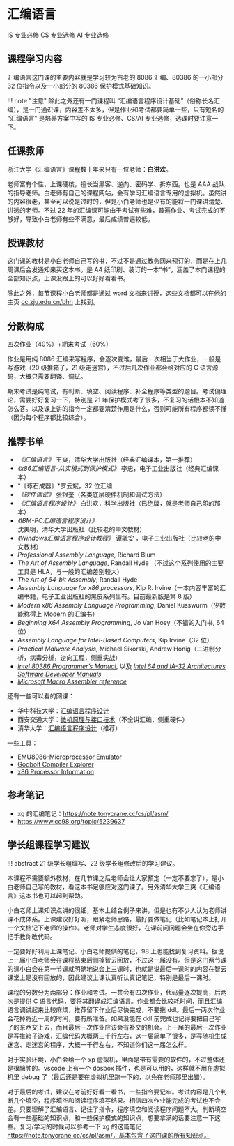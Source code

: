 # 汇编语言
<div class="badges">
<span class="badge is-badge">IS 专业必修</span>
<span class="badge cs-badge">CS 专业选修</span>
<span class="badge ai-badge">AI 专业选修</span>
</div>

## 课程学习内容
汇编语言这门课的主要内容就是学习较为古老的 8086 汇编、80386 的一小部分 32 位指令以及一小部分的 80386 保护模式基础知识。

!!! note "注意"
    除此之外还有一门课程叫 “汇编语言程序设计基础”（俗称长名汇编），是一门通识课，内容差不太多，但是作业和考试都要简单一些，只有短名的 “汇编语言” 是培养方案中写的 IS 专业必修、CS/AI 专业选修，选课时要注意一下。

## 任课教师
浙江大学《汇编语言》课程数十年来只有一位老师：**白洪欢**。

老师富有个性，上课硬核，擅长当黑客、逆向、密码学、拆东西。也是 AAA 战队的指导老师。白老师有自己的课程网站，会有学习汇编语言专用的虚拟机。虽然讲的内容很老，甚至可以说是过时的，但是小白老师也是少有的能将一门课讲清楚、讲透的老师。不过 22 年的汇编课可能由于考试有些难，普遍作业、考试完成的不够好，导致小白老师有些不满意，最后成绩普遍较低。

## 授课教材
这门课的教材是小白老师自己写的书，不过不是通过教务网来预订的，而是在上几周课后会发通知来买这本书。是 A4 纸印刷、装订的一本“书”，涵盖了本门课程的全部知识点，上课没跟上的可以好好看看书。

除此之外，每节课程小白老师都是通过 word 文档来讲授，这些文档都可以在他的主页 [cc.zju.edu.cn/bhh](http://cc.zju.edu.cn/bhh) 上找到。

## 分数构成
四次作业（40%）+期末考试（60%）

作业是用纯 8086 汇编来写程序，会逐次变难，最后一次相当于大作业，一般是写游戏（20 级推箱子，21 级走迷宫），不过后几次作业都会给对应的 C 语言源码，大概只需要翻译、调试。

期末考试是纯笔试，有判断、填空、阅读程序、补全程序等类型的题目。考试偏理论，需要好好复习一下，特别是 21 年保护模式考了很多，不复习的话根本不知道怎么答。以及课上讲的指令一定都要清楚作用是什么，否则可能所有程序都读不懂（因为每个程序都比较综合）。

## 推荐书单
- *《汇编语言》* 王爽，清华大学出版社（经典汇编课本，第一推荐）
- *《x86汇编语言-从实模式到保护模式》* 李忠，电子工业出版社（经典汇编课本）
- *《琢石成器》*罗云斌，32 位汇编
- *《软件调试》* 张银奎（各类底层硬件机制和调试方法）
- *《汇编语言程序设计》* 白洪欢，科学出版社（已绝版，就是老师自己印的那本）
- *《IBM-PC汇编语言程序设计》* 沈美明，清华大学出版社（比较老的中文教材）
- *《Windows汇编语言程序设计教程》* 谭毓安 ，电子工业出版社（比较老的中文教材）
- *Professional Assembly Language*, Richard Blum
- *The Art of Assembly Language*, Randall Hyde （不过这个系列使用的主要工具是 HLA，与一般的汇编差别较大）
- *The Art of 64-bit Assembly*, Randall Hyde
- *Assembly Language for x86 processors*, Kip R. Irvine（一本内容丰富的汇编书籍，电子工业出版社的黑皮系列里有。目前最新版是第 8 版）
- *Modern x86 Assembly Language Programming*, Daniel Kusswurm（少数能称得上 Modern 的汇编书）
- *Beginning X64 Assembly Programming*, Jo Van Hoey（不错的入门书, 64 位）
- *Assembly Language for Intel-Based Computers*, Kip Irvine（32 位）
- *Practical Malware Analysis*, Michael Sikorski,  Andrew Honig（二进制分析，病毒分析，逆向工程，侧重实战）
- [*Intel 80386 Programmer’s Manual*](https://pdos.csail.mit.edu/6.828/2018/readings/i386/toc.htm), 以及 *[Intel 64 and IA-32 Architectures Software Developer Manuals](https://www.intel.com/content/www/us/en/developer/articles/technical/intel-sdm.html)* 
- *[Microsoft Macro Assembler reference](https://learn.microsoft.com/en-us/cpp/assembler/masm/microsoft-macro-assembler-reference?view=msvc-170)*

还有一些可以看的网课：

+ 华中科技大学：[汇编语言程序设计](https://www.bilibili.com/video/BV1Nt411V7fa)
+ 西安交通大学：[微机原理与接口技术](https://www.icourse163.org/course/xjtu-1001647001)（不全讲汇编，侧重硬件）
+ 清华大学：[汇编语言程序设计](https://www.xuetangx.com/course/THU08091000320/14767518)（推荐）

一些工具：

- [EMU8086-Microprocessor Emulator](https://emu8086-microprocessor-emulator.softonic.com/)
- [Godbolt Compiler Explorer](https://www.godbolt.org)
- [x86 Processor Information](https://www.sandpile.org)

## 参考笔记
- xg 的汇编笔记：https://note.tonycrane.cc/cs/pl/asm/
- https://www.cc98.org/topic/5239637

## 学长组课程学习建议

!!! abstract
    21 级学长组编写、22 级学长组修改后的学习建议。

本课程不需要额外教材，在几节课之后老师会让大家预定（一定不要忘了），是小白老师自己写的教材，看这本书足够应对这门课了。另外清华大学王爽《汇编语言》这本书也可以起到帮助。

小白老师上课知识点讲的很细，基本上结合例子来讲，但是也有不少人认为老师讲课不成体系。上课建议好好听，跟紧老师思路，最好要做笔记（比如笔记本上打开一个文档记下老师的操作）。老师对学生态度很好，在课前问问题会坐在你旁边手把手教你改代码。

一定要好好利用上课笔记、小白老师提供的笔记，98 上也能找到复习资料。据说上一届小白老师会在课程结束后删掉智云回放，不过这一届没有。但是这门两节课的课小白会在第一节课就明确地说会上三课时，也就是说最后一课时的内容在智云课堂上是没有回放的，因此建议上课认真听认真记笔记，特别是最后一课时。

课程的分数分为两部分：作业和考试。一共会有四次作业，代码量逐次提高，后两次是提供 C 语言代码，要将其翻译成汇编语言。作业都会比较耗时间，而且汇编语言调试起来比较麻烦，推荐留下作业后尽快完成，不要拖 ddl。最后一两次作业会花掉将近一周的时间，要有所准备。如果没能在 ddl 前完成也记得要把自己写了的东西交上去，而且最后一次作业应该会有补交的机会。上一届的最后一次作业是写推箱子游戏，汇编代码大概两三千行左右，这一届简单了很多，是写随机生成迷宫、走迷宫的程序，大概一千行左右，不知道你们这一届怎么样。

对于实验环境，小白会给一个 xp 虚拟机，里面是带有需要的软件的，不过整体还是很臃肿的。vscode 上有一个 dosbox 插件，也是可以用的，这样就不用在虚拟机里 debug 了（最后还是要在虚拟机里跑一下的，以免在老师那里出错）。

对于最后的考试，建议在考前好好看一看书，一些指令要记牢。考试内容是几个判断几个填空，程序填空和阅读程序填写结果。相信四次作业能完成的考试也不会差。只要理解了汇编语言、记住了指令，程序填空和阅读程序问题不大。判断填空会有一些基础的知识点，和一些保护模式的知识点，想要拿满的话要注意一下这些。复习/学习的时候可以参考一下 xg 的这篇笔记 https://note.tonycrane.cc/cs/pl/asm/，基本包含了这门课的所有知识点。
